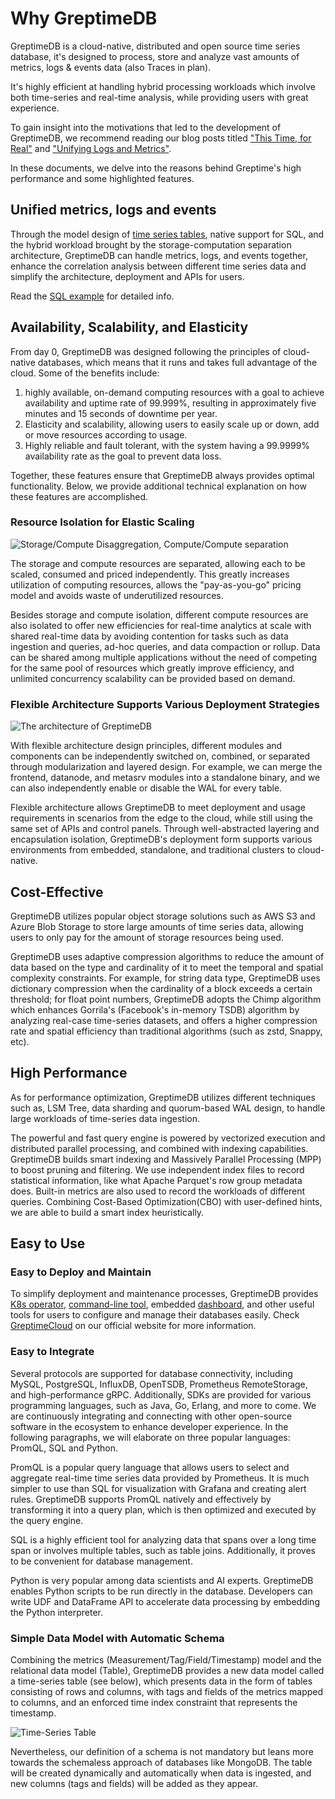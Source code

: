 # Why GreptimeDB

GreptimeDB is a cloud-native, distributed and open source time series database, it's designed to process, store and analyze vast amounts of metrics, logs & events data (also Traces in plan).

It's highly efficient at handling hybrid processing workloads which involve both time-series and real-time analysis, while providing users with great experience.

To gain insight into the motivations that led to the development of GreptimeDB, we recommend reading our blog posts titled ["This Time, for Real"](https://greptime.com/blogs/2022-11-15-this-time-for-real) and ["Unifying Logs and Metrics"](https://greptime.com/blogs/2024-06-25-logs-and-metrics).

In these documents, we delve into the reasons behind Greptime's high performance and some highlighted features.

## Unified metrics, logs and events

Through the model design of [time series tables](./data-model), native support for SQL, and the hybrid workload brought by the storage-computation separation architecture, GreptimeDB can handle metrics, logs, and events together, enhance the correlation analysis between different time series data and simplify the architecture, deployment and APIs for users.

Read the [SQL example](/user-guide/overview#sql-query-example) for detailed info.

## Availability, Scalability, and Elasticity

From day 0, GreptimeDB was designed following the principles of cloud-native databases, which means that it runs and takes full advantage of the cloud. Some of the benefits include:

1. highly available, on-demand computing resources with a goal to achieve availability and uptime rate of 99.999%, resulting in approximately five minutes and 15 seconds of downtime per year.
2. Elasticity and scalability, allowing users to easily scale up or down, add or move resources according to usage.
3. Highly reliable and fault tolerant, with the system having a 99.9999% availability rate as the goal to prevent data loss.

Together, these features ensure that GreptimeDB always provides optimal functionality. Below, we provide additional technical explanation on how these features are accomplished.

### Resource Isolation for Elastic Scaling

![Storage/Compute Disaggregation, Compute/Compute separation](/storage-compute-disaggregation-compute-compute-separation.png)

The storage and compute resources are separated, allowing each to be scaled, consumed and priced independently.
This greatly increases utilization of computing resources, allows the "pay-as-you-go" pricing model and avoids waste of underutilized resources.

Besides storage and compute isolation, different compute resources are also isolated to offer new efficiencies for real-time analytics at scale with shared real-time data by avoiding contention for tasks such as data ingestion and queries, ad-hoc queries, and data compaction or rollup.
Data can be shared among multiple applications without the need of competing for the same pool of resources which greatly improve efficiency, and unlimited concurrency scalability can be provided based on demand.

### Flexible Architecture Supports Various Deployment Strategies

![The architecture of GreptimeDB](/architecture-2.png)

With flexible architecture design principles, different modules and components can be independently switched on, combined, or separated through modularization and layered design.
For example, we can merge the frontend, datanode, and metasrv modules into a standalone binary, and we can also independently enable or disable the WAL for every table.

Flexible architecture allows GreptimeDB to meet deployment and usage requirements in scenarios from the edge to the cloud, while still using the same set of APIs and control panels.
Through well-abstracted layering and encapsulation isolation, GreptimeDB's deployment form supports various environments from embedded, standalone, and traditional clusters to cloud-native.

## Cost-Effective

GreptimeDB utilizes popular object storage solutions such as AWS S3 and Azure Blob Storage to store large amounts of time series data, allowing users to only pay for the amount of storage resources being used.

GreptimeDB uses adaptive compression algorithms to reduce the amount of data based on the type and cardinality of it to meet the temporal and spatial complexity constraints.
For example, for string data type, GreptimeDB uses dictionary compression when the cardinality of a block exceeds a certain threshold; for float point numbers, GreptimeDB adopts the Chimp algorithm which enhances Gorrila's (Facebook's in-memory TSDB) algorithm by analyzing real-case time-series datasets, and offers a higher compression rate and spatial efficiency than traditional algorithms (such as zstd, Snappy, etc).

## High Performance

As for performance optimization, GreptimeDB utilizes different techniques such as, LSM Tree, data sharding and quorum-based WAL design, to handle large workloads of time-series data ingestion.

The powerful and fast query engine is powered by vectorized execution and distributed parallel processing, and combined with indexing capabilities. GreptimeDB builds smart indexing and Massively Parallel Processing (MPP) to boost pruning and filtering.
We use independent index files to record statistical information, like what Apache Parquet's row group metadata does. Built-in metrics are also used to record the workloads of different queries.
Combining Cost-Based Optimization(CBO) with user-defined hints, we are able to build a smart index heuristically.

## Easy to Use

### Easy to Deploy and Maintain

To simplify deployment and maintenance processes, GreptimeDB provides [K8s operator](https://github.com/GreptimeTeam/greptimedb-operator), [command-line tool](https://github.com/GreptimeTeam/gtctl), embedded [dashboard](https://github.com/GreptimeTeam/dashboard), and other useful tools for users to configure and manage their databases easily. Check [GreptimeCloud](https://greptime.com/product/cloud) on our official website for more information.

### Easy to Integrate

Several protocols are supported for database connectivity, including MySQL, PostgreSQL, InfluxDB, OpenTSDB, Prometheus RemoteStorage, and high-performance gRPC.
Additionally, SDKs are provided for various programming languages, such as Java, Go, Erlang, and more to come. We are continuously integrating and connecting with other open-source software in the ecosystem to enhance developer experience.
In the following paragraphs, we will elaborate on three popular languages: PromQL, SQL and Python.

PromQL is a popular query language that allows users to select and aggregate real-time time series data provided by Prometheus.
It is much simpler to use than SQL for visualization with Grafana and creating alert rules. GreptimeDB supports PromQL natively and effectively by transforming it into a query plan, which is then optimized and executed by the query engine.

SQL is a highly efficient tool for analyzing data that spans over a long time span or involves multiple tables, such as table joins. Additionally, it proves to be convenient for database management.

Python is very popular among data scientists and AI experts. GreptimeDB enables Python scripts to be run directly in the database.
Developers can write UDF and DataFrame API to accelerate data processing by embedding the Python interpreter.

### Simple Data Model with Automatic Schema

Combining the metrics (Measurement/Tag/Field/Timestamp) model and the relational data model (Table), GreptimeDB provides a new data model called a time-series table (see below), which presents data in the form of tables consisting of rows and columns, with tags and fields of the metrics mapped to columns, and an enforced time index constraint that represents the timestamp.

![Time-Series Table](/time-series-table.png)

Nevertheless, our definition of a schema is not mandatory but leans more towards the schemaless approach of databases like MongoDB.
The table will be created dynamically and automatically when data is ingested, and new columns (tags and fields) will be added as they appear.
